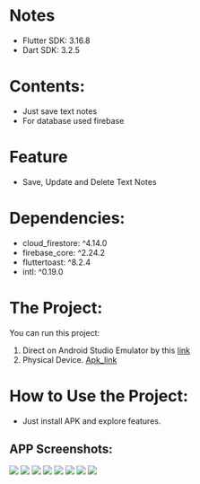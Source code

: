 # Notes
* Flutter SDK: 3.16.8
* Dart SDK: 3.2.5


# Contents:
* Just save text notes
* For database used firebase

# Feature
* Save, Update and Delete Text Notes

# Dependencies:
* cloud_firestore: ^4.14.0
* firebase_core: ^2.24.2
* fluttertoast: ^8.2.4
* intl: ^0.19.0

# The Project:

You can run this project:

1. Direct on Android Studio Emulator by this [link](https://github.com/RashadZA/notes.git)
2. Physical Device. [Apk_link](https://drive.google.com/file/d/1NL0nxzupDFtwttNQZaWD7zBN1lD-VDAP/view?usp=sharing)

# How to Use the Project:
* Just install APK and explore features.

## APP Screenshots:
<img src="screenShots/01.png">
<img src="screenShots/02.png">
<img src="screenShots/03.png">
<img src="screenShots/04.png">
<img src="screenShots/05.png">
<img src="screenShots/06.png">
<img src="screenShots/07.png">
<img src="screenShots/08.png">
